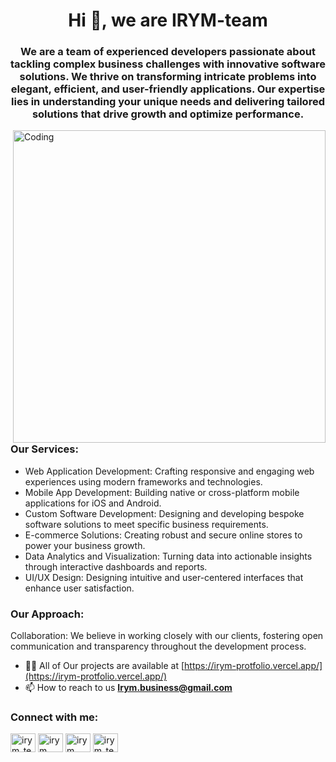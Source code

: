 <h1 align="center">Hi 👋, we are IRYM-team</h1>
<h3 align="center">We are a team of experienced developers passionate about tackling complex business challenges with innovative software solutions. We thrive on transforming intricate problems into elegant, efficient, and user-friendly applications. Our expertise lies in understanding your unique needs and delivering tailored solutions that drive growth and optimize performance.</h3>

<img align="right" alt="Coding" width="500" src="https://cdn.dribbble.com/users/281525/screenshots/1768570/media/c42cd0d9a7d64036de93a1b12d3845bf.gif">
<h3>Our Services:</h3>

* Web Application Development: Crafting responsive and engaging web experiences using modern frameworks and technologies.
* Mobile App Development: Building native or cross-platform mobile applications for iOS and Android.
* Custom Software Development: Designing and developing bespoke software solutions to meet specific business requirements.
* E-commerce Solutions: Creating robust and secure online stores to power your business growth.
* Data Analytics and Visualization: Turning data into actionable insights through interactive dashboards and reports.
* UI/UX Design: Designing intuitive and user-centered interfaces that enhance user satisfaction.
  <br>


<h3>Our Approach:</h3>

Collaboration: We believe in working closely with our clients, fostering open communication and transparency throughout the development process.

- 👨‍💻 All of Our projects are available at [https://irym-protfolio.vercel.app/](https://irym-protfolio.vercel.app/)
- 📫 How to reach to us **Irym.business@gmail.com**

<h3 align="left">Connect with me:</h3>
<p align="left">
<a href="https://twitter.com/irym_team" target="blank"><img align="center" src="https://raw.githubusercontent.com/rahuldkjain/github-profile-readme-generator/master/src/images/icons/Social/twitter.svg" alt="irym_team" height="30" width="40" /></a>
<a href="https://linkedin.com/in/irym" target="blank"><img align="center" src="https://raw.githubusercontent.com/rahuldkjain/github-profile-readme-generator/master/src/images/icons/Social/linked-in-alt.svg" alt="irym" height="30" width="40" /></a>
<a href="https://fb.com/irym" target="blank"><img align="center" src="https://raw.githubusercontent.com/rahuldkjain/github-profile-readme-generator/master/src/images/icons/Social/facebook.svg" alt="irym" height="30" width="40" /></a>
<a href="https://instagram.com/irym_team" target="blank"><img align="center" src="https://raw.githubusercontent.com/rahuldkjain/github-profile-readme-generator/master/src/images/icons/Social/instagram.svg" alt="irym_team" height="30" width="40" /></a>
</p>



<!--
**IRYM-TEAM/IRYM-TEAM** is a ✨ _special_ ✨ repository because its `README.md` (this file) appears on your GitHub profile.

Here are some ideas to get you started:

- 🔭 I’m currently working on ...
- 🌱 I’m currently learning ...
- 👯 I’m looking to collaborate on ...
- 🤔 I’m looking for help with ...
- 💬 Ask me about ...
- 📫 How to reach me: ...
- 😄 Pronouns: ...
- ⚡ Fun fact: ...
-->
